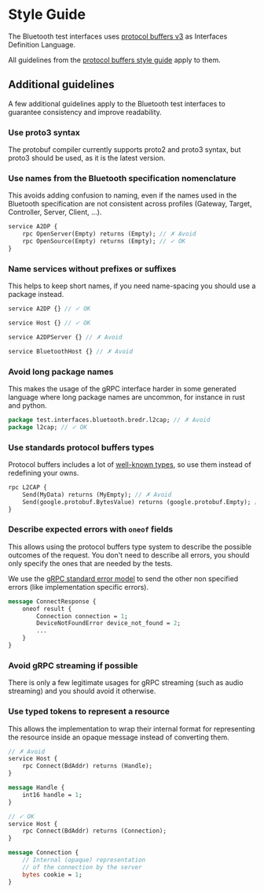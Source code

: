 # Style Guide

The Bluetooth test interfaces uses [protocol buffers v3](
https://developers.google.com/protocol-buffers) as Interfaces Definition
Language.

All guidelines from the [protocol buffers style guide](
https://developers.google.com/protocol-buffers/docs/style) apply to them.

## Additional guidelines

A few additional guidelines apply to the Bluetooth test interfaces to guarantee
consistency and improve readability.

### Use proto3 syntax

The protobuf compiler currently supports proto2 and proto3 syntax, but proto3
should be used, as it is the latest version.

### Use names from the Bluetooth specification nomenclature

This avoids adding confusion to naming, even if the names used in the Bluetooth
specification are not consistent across profiles (Gateway, Target, Controller,
Server, Client, ...).

```protobuf
service A2DP {
    rpc OpenServer(Empty) returns (Empty); // ✗ Avoid
    rpc OpenSource(Empty) returns (Empty); // ✓ OK
}
```

### Name services without prefixes or suffixes

This helps to keep short names, if you need name-spacing you should use
a package instead.

```protobuf
service A2DP {} // ✓ OK

service Host {} // ✓ OK

service A2DPServer {} // ✗ Avoid

service BluetoothHost {} // ✗ Avoid
```

### Avoid long package names

This makes the usage of the gRPC interface harder in some generated language
where long package names are uncommon, for instance in rust and python.

```protobuf
package test.interfaces.bluetooth.bredr.l2cap; // ✗ Avoid
package l2cap; // ✓ OK
```

### Use standards protocol buffers types

Protocol buffers includes a lot of [well-known types](
https://developers.google.com/protocol-buffers/docs/reference/google.protobuf),
so use them instead of redefining your owns.

```protobuf
rpc L2CAP {
    Send(MyData) returns (MyEmpty); // ✗ Avoid
    Send(google.protobuf.BytesValue) returns (google.protobuf.Empty); // ✓ OK
}
```

### Describe expected errors with `oneof` fields

This allows using the protocol buffers type system to describe the possible
outcomes of the request. You don't need to describe all errors, you should only
specify the ones that are needed by the tests.

We use the [gRPC standard error model](
https://www.grpc.io/docs/guides/error/#standard-error-model) to send the other
non specified errors (like implementation specific errors).

```protobuf
message ConnectResponse {
    oneof result {
        Connection connection = 1;
        DeviceNotFoundError device_not_found = 2;
        ...
    }
}
```

### Avoid gRPC streaming if possible

There is only a few legitimate usages for gRPC streaming (such as audio
streaming) and you should avoid it otherwise.

### Use typed tokens to represent a resource

This allows the implementation to wrap their internal format for representing
the resource inside an opaque message instead of converting them.

```protobuf
// ✗ Avoid
service Host {
    rpc Connect(BdAddr) returns (Handle);
}

message Handle {
    int16 handle = 1;
}
```

```protobuf
// ✓ OK
service Host {
    rpc Connect(BdAddr) returns (Connection);
}

message Connection {
    // Internal (opaque) representation
    // of the connection by the server
    bytes cookie = 1;
}
```
